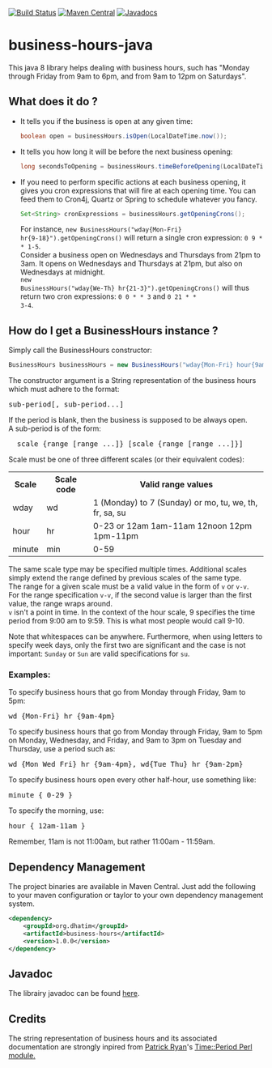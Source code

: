 [![Build Status](https://github.com/dhatim/business-hours-java/workflows/build/badge.svg)](https://github.com/dhatim/business-hours-java/actions)
[![Maven Central](https://maven-badges.herokuapp.com/maven-central/org.dhatim/business-hours-java/badge.svg)](https://maven-badges.herokuapp.com/maven-central/org.dhatim/business-hours-java)
[![Javadocs](http://www.javadoc.io/badge/org.dhatim/business-hours-java.svg)](http://www.javadoc.io/doc/org.dhatim/business-hours-java)


<h1>business-hours-java</h1>

This java 8 library helps dealing with business hours, such has "Monday through Friday from 9am to 6pm, and from 9am to 12pm on Saturdays".

<h2>What does it do ?</h2>
 
 <ul>
 <li>
    It tells you if the business is open at any given time:
    
```java
boolean open = businessHours.isOpen(LocalDateTime.now());
```
 </li>
 <li>
    It tells you how long it will be before the next business opening:
    
```java
long secondsToOpening = businessHours.timeBeforeOpening(LocalDateTime.now(), ChronoUnit.SECONDS);
```
  </li>
  <li>
    If you need to perform specific actions at each business opening, it gives you cron expressions that will fire at each opening time.
    You can feed them to Cron4j, Quartz or Spring to schedule whatever you fancy.

```java
Set<String> cronExpressions = businessHours.getOpeningCrons();
```
For instance, <code>new BusinessHours("wday{Mon-Fri} hr{9-18}").getOpeningCrons()</code> will return a single cron expression: <code>0 9 * * 1-5</code>.
    <br>
    Consider a business open on Wednesdays and Thursdays from 21pm to 3am. It opens on Wednesdays and Thursdays at 21pm, but also on Wednesdays at midnight.<br>
    <code>new BusinessHours("wday{We-Th} hr{21-3}").getOpeningCrons()</code> will thus return two cron expressions: <code>0 0 * * 3</code> and <code>0 21 * * 3-4</code>.
  </ul>
  
<h2> How do I get a BusinessHours instance ?</h2>

Simply call the BusinessHours constructor:

```java
BusinessHours businessHours = new BusinessHours("wday{Mon-Fri} hour{9am-6pm}, wday{Sat} hour{9am-12pm}");
```

The constructor argument is a String representation of the business hours which must adhere to the format:

<pre>sub-period[, sub-period...]</pre>

If the period is blank, then the business is supposed to be always open.
<br>
A sub-period is of the form:
<pre>  scale {range [range ...]} [scale {range [range ...]}]</pre>
Scale must be one of three different scales (or their equivalent codes):
 <table summary="valid period scales">
  <tr>
    <th>Scale</th>
    <th>Scale code</th>
    <th>Valid range values</th>
  </tr>
  <tr>
    <td>wday</td>
    <td>wd</td>
    <td>1 (Monday) to 7 (Sunday) or mo, tu, we, th, fr, sa, su</td>
  </tr>
  <tr>
    <td>hour</td>
    <td>hr</td>
    <td>0-23 or 12am 1am-11am 12noon 12pm 1pm-11pm</td>
  </tr>
  <tr>
    <td>minute</td>
    <td>min</td>
    <td>0-59</td>
  </tr>
 </table>
 
 The same scale type may be specified multiple times. Additional scales simply extend the range defined by previous scales of the same type.
 <br>
 The range for a given scale must be a valid value in the form of <code>v</code> or <code>v-v</code>.
 <br>
 For the range specification <code>v-v</code>, if the second value is larger than the first value, the range wraps around.
 <br>
 <code>v</code> isn't a point in time. In the context of the hour scale, 9 specifies the time period from 9:00 am to 9:59.
 This is what most people would call 9-10.
 <p>
 Note that whitespaces can be anywhere.
 Furthermore, when using letters to specify week days, only the first two are significant and the case is not important:
 <code>Sunday</code> or <code>Sun</code> are valid specifications for <code>su</code>.
 
 <h3>Examples:</h3>
 
 To specify  business hours that go from Monday through Friday, 9am to 5pm:
 
 <pre>wd {Mon-Fri} hr {9am-4pm}</pre>
 
 To specify business hours that go from Monday through Friday, 9am to 5pm on Monday, Wednesday, and Friday, and 9am to 3pm on Tuesday and Thursday,
 use a period such as:
 
 <pre>wd {Mon Wed Fri} hr {9am-4pm}, wd{Tue Thu} hr {9am-2pm}</pre>
 
 To specify business hours open every other half-hour, use something like:
 <pre>minute { 0-29 }</pre>
 
 To specify the morning, use:
 
 <pre>hour { 12am-11am }</pre>
 
 Remember, 11am is not 11:00am, but rather 11:00am - 11:59am.
 
 <h2>Dependency Management</h2>

The project binaries are available in Maven Central. Just add the following to your maven configuration or taylor to your own dependency management system.
```xml
<dependency>
    <groupId>org.dhatim</groupId>
    <artifactId>business-hours</artifactId>
    <version>1.0.0</version>
</dependency>
```

<h2>Javadoc</h2>

The librairy javadoc can be found <a href="http://www.javadoc.io/doc/org.dhatim/business-hours">here</a>.

<h2>Credits</h2>

The string representation of business hours and its associated documentation are strongly inpired from <a href="mailto:perl@pryan.org">Patrick Ryan</a>'s <a href="http://search.cpan.org/~pryan/Period-1.20/Period.pm">Time::Period Perl module.</a>
